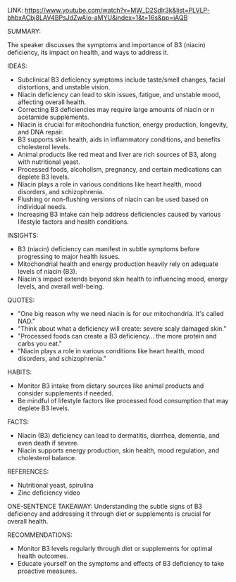 LINK: https://www.youtube.com/watch?v=MW_D2Sdlr3k&list=PLVLP-bhbxACbj8LAV4BPsJdZwAIo-aMYU&index=1&t=16s&pp=iAQB


SUMMARY:

The speaker discusses the symptoms and importance of B3 (niacin) deficiency, its impact on health, and ways to address it.

IDEAS:
- Subclinical B3 deficiency symptoms include taste/smell changes, facial distortions, and unstable vision.
- Niacin deficiency can lead to skin issues, fatigue, and unstable mood, affecting overall health.
- Correcting B3 deficiencies may require large amounts of niacin or n acetamide supplements.
- Niacin is crucial for mitochondria function, energy production, longevity, and DNA repair.
- B3 supports skin health, aids in inflammatory conditions, and benefits cholesterol levels.
- Animal products like red meat and liver are rich sources of B3, along with nutritional yeast.
- Processed foods, alcoholism, pregnancy, and certain medications can deplete B3 levels.
- Niacin plays a role in various conditions like heart health, mood disorders, and schizophrenia.
- Flushing or non-flushing versions of niacin can be used based on individual needs.
- Increasing B3 intake can help address deficiencies caused by various lifestyle factors and health conditions.

INSIGHTS:
- B3 (niacin) deficiency can manifest in subtle symptoms before progressing to major health issues.
- Mitochondrial health and energy production heavily rely on adequate levels of niacin (B3).
- Niacin's impact extends beyond skin health to influencing mood, energy levels, and overall well-being.

QUOTES:
- "One big reason why we need niacin is for our mitochondria. It's called NAD."
- "Think about what a deficiency will create: severe scaly damaged skin."
- "Processed foods can create a B3 deficiency... the more protein and carbs you eat."
- "Niacin plays a role in various conditions like heart health, mood disorders, and schizophrenia."

HABITS:
- Monitor B3 intake from dietary sources like animal products and consider supplements if needed.
- Be mindful of lifestyle factors like processed food consumption that may deplete B3 levels.

FACTS:
- Niacin (B3) deficiency can lead to dermatitis, diarrhea, dementia, and even death if severe.
- Niacin supports energy production, skin health, mood regulation, and cholesterol balance.

REFERENCES:
- Nutritional yeast, spirulina
- Zinc deficiency video

ONE-SENTENCE TAKEAWAY:
Understanding the subtle signs of B3 deficiency and addressing it through diet or supplements is crucial for overall health.

RECOMMENDATIONS:
- Monitor B3 levels regularly through diet or supplements for optimal health outcomes.
- Educate yourself on the symptoms and effects of B3 deficiency to take proactive measures.


